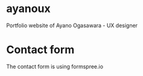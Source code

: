 # ayanoux
Portfolio website of Ayano Ogasawara - UX designer

# Contact form
The contact form is using formspree.io